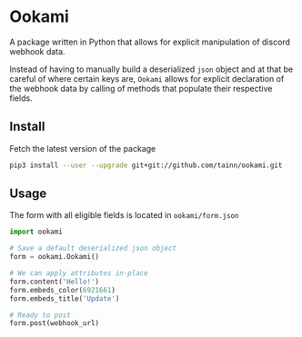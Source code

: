 # Ookami
A package written in Python that allows for explicit manipulation of discord webhook data.

Instead of having to manually build a deserialized `json` object and at that be careful of where certain keys are, `Ookami` allows for explicit declaration of the webhook data by calling of methods that populate their respective fields.

## Install
Fetch the latest version of the package

```sh
pip3 install --user --upgrade git+git://github.com/tainn/ookami.git
```

## Usage
The form with all eligible fields is located in `ookami/form.json`

```py
import ookami

# Save a default deserialized json object
form = ookami.Ookami()

# We can apply attributes in-place
form.content('Hello!')
form.embeds_color(6921661)
form.embeds_title('Update')

# Ready to post
form.post(webhook_url)
```
